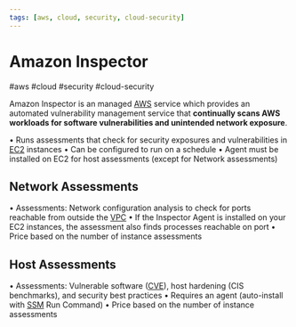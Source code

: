 ```yaml
---
tags: [aws, cloud, security, cloud-security]
---
```

# Amazon Inspector
#aws #cloud #security #cloud-security 
  

Amazon Inspector is an managed [AWS](Cloud%20Computing/AWS/AWS.md) service which provides an automated vulnerability management service that **continually scans AWS workloads for software vulnerabilities and unintended network exposure**.

• Runs assessments that check for security exposures and vulnerabilities in [EC2](Cloud%20Computing/AWS/Compute/EC2.md) instances
• Can be configured to run on a schedule
• Agent must be installed on EC2 for host assessments (except for Network assessments)

## Network Assessments
• Assessments: Network configuration analysis to check for ports reachable from outside the [VPC](Cloud%20Computing/AWS/Networking/VPC.md)
• If the Inspector Agent is installed on your EC2 instances, the assessment also finds processes reachable on port
• Price based on the number of instance assessments

## Host Assessments
• Assessments: Vulnerable software ([CVE](CVE)), host hardening (CIS benchmarks), and security best practices
• Requires an agent (auto-install with [SSM](SSM) Run Command)
• Price based on the number of instance assessments